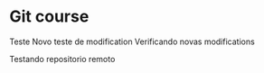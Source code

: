 # Git course
Teste
Novo teste de modification
Verificando novas modifications

Testando repositorio remoto